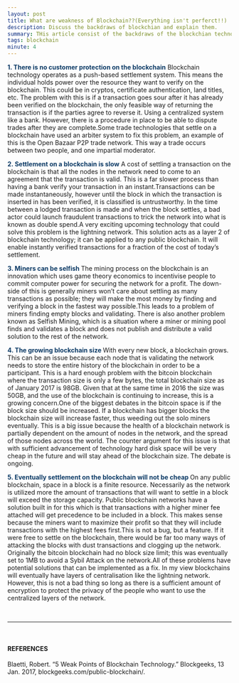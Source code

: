 ```yaml
---
layout: post
title: What are weakness of Blockchain??(Everything isn't perferct!!)
description: Discuss the backdraws of blockchian and explain them.
summary: THis article consist of the backdraws of the blockchian technology. Mainly we have listed 5 of the drawbacks in blockchain domain. There is an Image which could help to understand the issue more firmly.
tags: blockchain
minute: 4
---
```


<b><span style="color:#0d3b66">1. There is no customer protection on the blockchain</span></b> Blockchain  technology operates as a push-based settlement system. This means the  individual holds power over the resource they want to verify on the  blockchain. This could be in cryptos, certificate authentication, land  titles, etc. The problem with this is if a transaction goes sour after  it has already been verified on the blockchain, the only feasible way of  returning the transaction is if the parties agree to reverse it. Using a  centralized system like a bank. However, there is a procedure in place  to be able to dispute trades after they are complete.Some  trade technologies that settle on a blockchain have used an arbiter  system to fix this problem, an example of this is the Open Bazaar P2P  trade network. This way a trade occurs between two people, and one  impartial moderator.

<b><span style="color:#0d3b66">2. Settlement on a blockchain is slow</span></b> A  cost of settling a transaction on the blockchain is that all the nodes  in the network need to come to an agreement that the transaction is  valid. This is a far slower process than having a bank verify your  transaction in an instant.Transactions  can be made instantaneously, however until the block in which the  transaction is inserted in has been verified, it is classified is  untrustworthy. In the time between a lodged transaction is made and when  the block settles, a bad actor could launch fraudulent transactions to  trick the network into what is known as double spend.A  very exciting upcoming technology that could solve this problem is the  lightning network. This solution acts as a layer 2 of blockchain  technology; it can be applied to any public blockchain. It will enable  instantly verified transactions for a fraction of the cost of today’s  settlement.

<b><span style="color:#0d3b66">3. Miners can be selfish </span></b>The  mining process on the blockchain is an innovation which uses game  theory economics to incentivise people to commit computer power for  securing the network for a profit. The down-side of this is generally  miners won’t care about settling as many transactions as possible; they  will make the most money by finding and verifying a block in the fastest  way possible.This  leads to a problem of miners finding empty blocks and validating. There  is also another problem known as Selfish Mining, which is a situation  where a miner or mining pool finds and validates a block and does not  publish and distribute a valid solution to the rest of the network.

<b><span style="color:#0d3b66">4. The growing blockchain size </span></b> With  every new block, a blockchain grows. This can be an issue because each  node that is validating the network needs to store the entire history of  the blockchain in order to be a participant. This is a hard enough  problem with the bitcoin blockchain where the transaction size is only a  few bytes, the total blockchain size as of January 2017 is 98GB. Given  that at the same time in 2016 the size was 50GB, and the use of the  blockchain is continuing to increase, this is a growing concern.One  of the biggest debates in the bitcoin space is if the block size should  be increased. If a blockchain has bigger blocks the blockchain size  will increase faster, thus weeding out the solo miners eventually. This  is a big issue because the health of a blockchain network is partially  dependent on the amount of nodes in the network, and the spread of those  nodes across the world. The counter argument for this issue is that  with sufficient advancement of technology hard disk space will be very  cheap in the future and will stay ahead of the blockchain size. The  debate is ongoing.

<b><span style="color:#0d3b66">5. Eventually settlement on the blockchain will not be cheap </span></b> On  any public blockchain, space in a block is a finite resource.  Necessarily as the network is utilized more the amount of transactions  that will want to settle in a block will exceed the storage capacity.  Public blockchain networks have a solution built in for this which is  that transactions with a higher miner fee attached will get precedence  to be included in a block. This makes sense because the miners want to  maximize their profit so that they will include transactions with the  highest fees first.This  is not a bug, but a feature. If it were free to settle on the  blockchain, there would be far too many ways of attacking the blocks  with dust transactions and clogging up the network. Originally the  bitcoin blockchain had no block size limit; this was eventually set to  1MB to avoid a Sybil Attack on the network.All  of these problems have potential solutions that can be implemented as a  fix. In my view blockchains will eventually have layers of  centralisation like the lightning network. However, this is not a bad  thing so long as there is a sufficient amount of encryption to protect  the privacy of the people who want to use the centralized layers of the  network.

<br>

---

<br>

#### REFERENCES

Blaetti, Robert. “5 Weak Points of Blockchain Technology.” Blockgeeks, 13 Jan. 2017, blockgeeks.com/public-blockchain/.

‌
